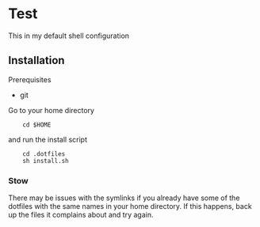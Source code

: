 # Test

This in my default shell configuration

## Installation

Prerequisites
* git

Go to your home directory
```
	cd $HOME
```	
and run the install script

```
	cd .dotfiles
	sh install.sh
```

### Stow 

There may be issues with the symlinks if you already have some of the dotfiles with the same names in your home directory. If this happens, back up the files it complains about and try again.


